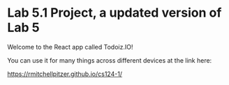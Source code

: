 # Lab 5.1 Project, a updated version of Lab 5


Welcome to the React app called Todoiz.IO!

You can use it for many things across different devices at the link here:

https://rmitchellpitzer.github.io/cs124-1/

